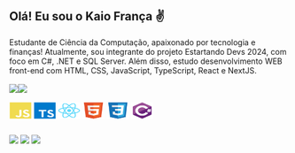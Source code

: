 ## Olá! Eu sou o Kaio França ✌

Estudante de Ciência da Computação, apaixonado por tecnologia e finanças! Atualmente, sou integrante do projeto Estartando Devs 2024, com foco em C#, .NET e SQL Server. Além disso, estudo desenvolvimento WEB front-end com HTML, CSS, JavaScript, TypeScript, React e NextJS.

<div style="display: flex">
    <a href="https://github.com/anuraghazra/github-readme-stats">
        <img height=160em align="center" src="https://github-readme-stats.vercel.app/api?username=lucasblima-dev&theme=radical" />
    </a>
    <a href="https://github.com/anuraghazra/convoychat">
        <img height=160em align="center" src="https://github-readme-stats.vercel.app/api/top-langs?username=lucasblima-dev&layout=compact&theme=radical&langs_count=8&card_width=320" />
    </a>
</div>

<div style="display: inline_block"><br>
  <img align="center" alt="Kaio-Js" height="30" width="40" src="https://raw.githubusercontent.com/devicons/devicon/master/icons/javascript/javascript-plain.svg">
  <img align="center" alt="Kaio-Ts" height="30" width="40" src="https://raw.githubusercontent.com/devicons/devicon/master/icons/typescript/typescript-plain.svg">
  <img align="center" alt="Kaio-React" height="30" width="40" src="https://raw.githubusercontent.com/devicons/devicon/master/icons/react/react-original.svg">
  <img align="center" alt="Kaio-HTML" height="30" width="40" src="https://raw.githubusercontent.com/devicons/devicon/master/icons/html5/html5-original.svg">
  <img align="center" alt="Kaio-CSS" height="30" width="40" src="https://raw.githubusercontent.com/devicons/devicon/master/icons/css3/css3-original.svg">
  <img align="center" alt="Kaio-CSharp" height="30" width="40" src="https://raw.githubusercontent.com/devicons/devicon/master/icons/csharp/csharp-original.svg">
</div>

  ##
 
<div> 
  <a href="https://instagram.com/kaio_frz" target="_blank"><img src="https://img.shields.io/badge/-Instagram-%23E4405F?style=for-the-badge&logo=instagram&logoColor=white" target="_blank"></a>
  <a href = "mailto:kaio15755@gmail.com"><img src="https://img.shields.io/badge/-Gmail-%23333?style=for-the-badge&logo=gmail&logoColor=white" target="_blank"></a>
  <a href="https://www.linkedin.com/in/kaio-frança-4a64712ba/" target="_blank"><img src="https://img.shields.io/badge/-LinkedIn-%230077B5?style=for-the-badge&logo=linkedin&logoColor=white" target="_blank"></a> 
</div>
